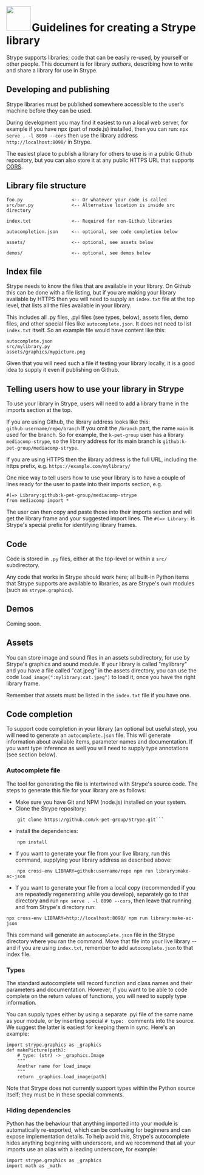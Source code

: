 <img src="../../public/favicon.png" width="64" align="left">

# Guidelines for creating a Strype library

Strype supports libraries; code that can be easily re-used, by yourself or other people.  This document is for library *authors*, describing how to write and share a library for use in Strype.

## Developing and publishing

Strype libraries must be published somewhere accessible to the user's machine before they can be used.

During development you may find it easiest to run a local web server, for example if you have npx (part of node.js) installed, then you can run: `npx serve . -l 8090 --cors` then use the library address `http://localhost:8090/` in Strype.

The easiest place to publish a library for others to use is in a public Github repository, but you can also store it at any public HTTPS URL that supports [CORS](https://en.wikipedia.org/wiki/Cross-origin_resource_sharing).

## Library file structure

```
foo.py                  <-- Or whatever your code is called
src/bar.py              <-- Alternative location is inside src directory

index.txt               <-- Required for non-Github libraries

autocompletion.json     <-- optional, see code completion below

assets/                 <-- optional, see assets below

demos/                  <-- optional, see demos below

```

## Index file

Strype needs to know the files that are available in your library.  On Github this can be done with a file listing, but if you are making your library available by HTTPS then you will need to supply an `index.txt` file at the top level, that lists all the files available in your library.

This includes all .py files, .pyi files (see types, below), assets files, demo files, and other special files like `autocomplete.json`.  It does not need to list `index.txt` itself.  So an example file would have content like this:

```
autocomplete.json
src/mylibrary.py
assets/graphics/mypicture.png
```

Given that you will need such a file if testing your library locally, it is a good idea to supply it even if publishing on Github.

## Telling users how to use your library in Strype

To use your library in Strype, users will need to add a library frame in the imports section at the top.

If you are using Github, the library address looks like this: `github:username/repo/branch`  If you omit the `/branch` part, the name `main` is used for the branch.  So for example, the `k-pet-group` user has a library `mediacomp-strype`, so the library address for its main branch is `github:k-pet-group/mediacomp-strype`.

If you are using HTTPS then the library address is the full URL, including the https prefix, e.g. `https://example.com/mylibrary/`

One nice way to tell users how to use your library is to have a couple of lines ready for the user to paste into their imports section, e.g.

```
#(=> Library:github:k-pet-group/mediacomp-strype
from mediacomp import *
```

The user can then copy and paste those into their imports section and will get the library frame and your suggested import lines.  The `#(=> Library:` is Strype's special prefix for identifying library frames.


## Code

Code is stored in `.py` files, either at the top-level or within a `src/` subdirectory.

Any code that works in Strype should work here; all built-in Python items that Strype supports are available to libraries, as are Strype's own modules (such as `strype.graphics`).

## Demos

Coming soon.

## Assets

You can store image and sound files in an assets subdirectory, for use by Strype's graphics and sound module.  If your library is called "mylibrary" and you have a file called "cat.jpeg" in the assets directory, you can use the code `load_image(":mylibrary:cat.jpeg")` to load it, once you have the right library frame.

Remember that assets must be listed in the `index.txt` file if you have one.

## Code completion

To support code completion in your library (an optional but useful step), you will need to generate an `autocomplete.json` file.  This will generate information about available items, parameter names and documentation.  If you want type inference as well you will need to supply type annotations (see section below).

### Autocomplete file

The tool for generating the file is intertwined with Strype's source code.  The steps to generate this file for your library are as follows:
 - Make sure you have Git and NPM (node.js) installed on your system.
 - Clone the Strype repository:
```
    git clone https://github.com/k-pet-group/Strype.git```
```
 - Install the dependencies:
``` 
    npm install
```
 - If you want to generate your file from your live library, run this command, supplying your library address as described above:
```
    npx cross-env LIBRARY=github:username/repo npm run library:make-ac-json
```
 - If you want to generate your file from a local copy (recommended if you are repeatedly regenerating while you develop), separately go to that directory and run `npx serve . -l 8090 --cors`, then leave that running and from Strype's directory run:
 ```
npx cross-env LIBRARY=http://localhost:8090/ npm run library:make-ac-json
```

This command will generate an `autocomplete.json` file in the Strype directory where you ran the command.  Move that file into your live library -- and if you are using `index.txt`, remember to add `autocomplete.json` to that index file.

### Types

The standard autocomplete will record function and class names and their parameters and documentation.  However, if you want to be able to code complete on the return values of functions, you will need to supply type information.

You can supply types either by using a separate .pyi file of the same name as your module, or by inserting special `# type: ` comments into the source.  We suggest the latter is easiest for keeping them in sync.  Here's an example:

```
import strype.graphics as _graphics
def makePicture(path):
    # type: (str) -> _graphics.Image
    """
    Another name for load_image
    """
    return _graphics.load_image(path)
```

Note that Strype does not currently support types within the Python source itself; they must be in these special comments.

### Hiding dependencies

Python has the behaviour that anything imported into your module is automatically re-exported, which can be confusing for beginners and can expose implementation details.  To help avoid this, Strype's autocomplete hides anything beginning with underscore, and we recommend that all your imports use an alias with a leading underscore, for example:

```
import strype.graphics as _graphics
import math as _math
```

